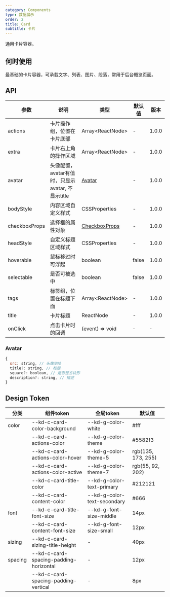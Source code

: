 ```yaml
---
category: Components
type: 数据展示
order: 2
title: Card
subtitle: 卡片
---
```


通用卡片容器。

## 何时使用

最基础的卡片容器，可承载文字、列表、图片、段落，常用于后台概览页面。

## API

| 参数 | 说明 | 类型 | 默认值 | 版本 |
| --- | --- | --- | --- | --- |
| actions | 卡片操作组，位置在卡片底部 | Array&lt;ReactNode> | - | 1.0.0 |
| extra | 卡片右上角的操作区域 | Array&lt;ReactNode> | - | 1.0.0 |
| avatar | 头像配置，avatar有值时，只显示avatar, 不显示title | [Avatar](#Avatar) | - | 1.0.0 |
| bodyStyle | 内容区域自定义样式 | CSSProperties | - | 1.0.0 |
| checkboxProps | 选择框的属性对象 | [CheckboxProps](/components/checkbox/#API) | - | 1.0.0 |
| headStyle | 自定义标题区域样式 | CSSProperties | - | 1.0.0 |
| hoverable | 鼠标移过时可浮起 | boolean | false | 1.0.0 |
| selectable | 是否可被选中 | boolean | false | 1.0.0 |
| tags | 标签组，位置在标题下面 | Array&lt;ReactNode> | - | 1.0.0 |
| title | 卡片标题 | ReactNode | - | 1.0.0 |
| onClick | 点击卡片时的回调 | (event) => void | `-` | `-` | 1.7.16 |

### Avatar

```js
{
  src: string, // 头像地址
  title?: string, // 标题
  square?: boolean, // 是否是方块形
  description?: string, // 描述
}
```

## Design Token

| 分类 | 组件token | 全局token | 默认值 |
| --- | --- | --- | --- |
| color | --kd-c-card-color-background | --kd-g-color-white | #fff |
|  | --kd-c-card-actions-color | --kd-g-color-theme | #5582f3 |
|  | --kd-c-card-actions-color-hover | --kd-g-color-theme-5 | rgb(135, 173, 255) |
|  | --kd-c-card-actions-color-active | --kd-g-color-theme-7 | rgb(55, 92, 202) |
|  | --kd-c-card-title-color | --kd-g-color-text-primary | #212121 |
|  | --kd-c-card-content-color | --kd-g-color-text-secondary | #666 |
| font | --kd-c-card-title-font-size | --kd-g-font-size-middle | 14px |
|  | --kd-c-card-content-font-size | --kd-g-font-size-small | 12px |
| sizing | --kd-c-card-sizing-title-height | - | 40px |
| spacing | --kd-c-card-spacing-padding-horizontal | - | 12px |
|  | --kd-c-card-spacing-padding-vertical | - | 8px |
